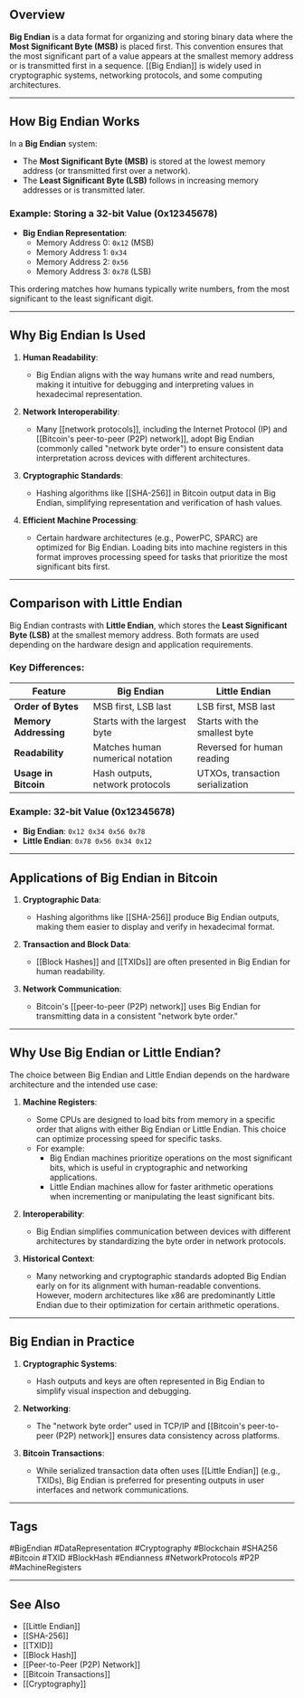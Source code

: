 ## Overview

**Big Endian** is a data format for organizing and storing binary data where the **Most Significant Byte (MSB)** is placed first. This convention ensures that the most significant part of a value appears at the smallest memory address or is transmitted first in a sequence. [[Big Endian]] is widely used in cryptographic systems, networking protocols, and some computing architectures.

---

## How Big Endian Works

In a **Big Endian** system:
- The **Most Significant Byte (MSB)** is stored at the lowest memory address (or transmitted first over a network).
- The **Least Significant Byte (LSB)** follows in increasing memory addresses or is transmitted later.

### Example: Storing a 32-bit Value (0x12345678)
- **Big Endian Representation**:
  - Memory Address 0: `0x12` (MSB)
  - Memory Address 1: `0x34`
  - Memory Address 2: `0x56`
  - Memory Address 3: `0x78` (LSB)

This ordering matches how humans typically write numbers, from the most significant to the least significant digit.

---

## Why Big Endian Is Used

1. **Human Readability**:
   - Big Endian aligns with the way humans write and read numbers, making it intuitive for debugging and interpreting values in hexadecimal representation.

2. **Network Interoperability**:
   - Many [[network protocols]], including the Internet Protocol (IP) and [[Bitcoin's peer-to-peer (P2P) network]], adopt Big Endian (commonly called "network byte order") to ensure consistent data interpretation across devices with different architectures.

3. **Cryptographic Standards**:
   - Hashing algorithms like [[SHA-256]] in Bitcoin output data in Big Endian, simplifying representation and verification of hash values.

4. **Efficient Machine Processing**:
   - Certain hardware architectures (e.g., PowerPC, SPARC) are optimized for Big Endian. Loading bits into machine registers in this format improves processing speed for tasks that prioritize the most significant bits first.

---

## Comparison with Little Endian

Big Endian contrasts with **Little Endian**, which stores the **Least Significant Byte (LSB)** at the smallest memory address. Both formats are used depending on the hardware design and application requirements.

### Key Differences:
| **Feature**               | **Big Endian**          | **Little Endian**        |
|----------------------------|-------------------------|--------------------------|
| **Order of Bytes**         | MSB first, LSB last     | LSB first, MSB last      |
| **Memory Addressing**      | Starts with the largest byte | Starts with the smallest byte |
| **Readability**            | Matches human numerical notation | Reversed for human reading |
| **Usage in Bitcoin**       | Hash outputs, network protocols | UTXOs, transaction serialization |

### Example: 32-bit Value (0x12345678)
- **Big Endian**: `0x12 0x34 0x56 0x78`
- **Little Endian**: `0x78 0x56 0x34 0x12`

---

## Applications of Big Endian in Bitcoin

1. **Cryptographic Data**:
   - Hashing algorithms like [[SHA-256]] produce Big Endian outputs, making them easier to display and verify in hexadecimal format.

2. **Transaction and Block Data**:
   - [[Block Hashes]] and [[TXIDs]] are often presented in Big Endian for human readability.

3. **Network Communication**:
   - Bitcoin's [[peer-to-peer (P2P) network]] uses Big Endian for transmitting data in a consistent "network byte order."

---

## Why Use Big Endian or Little Endian?

The choice between Big Endian and Little Endian depends on the hardware architecture and the intended use case:

1. **Machine Registers**:
   - Some CPUs are designed to load bits from memory in a specific order that aligns with either Big Endian or Little Endian. This choice can optimize processing speed for specific tasks.
   - For example:
     - Big Endian machines prioritize operations on the most significant bits, which is useful in cryptographic and networking applications.
     - Little Endian machines allow for faster arithmetic operations when incrementing or manipulating the least significant bits.

2. **Interoperability**:
   - Big Endian simplifies communication between devices with different architectures by standardizing the byte order in network protocols.

3. **Historical Context**:
   - Many networking and cryptographic standards adopted Big Endian early on for its alignment with human-readable conventions. However, modern architectures like x86 are predominantly Little Endian due to their optimization for certain arithmetic operations.

---

## Big Endian in Practice

1. **Cryptographic Systems**:
   - Hash outputs and keys are often represented in Big Endian to simplify visual inspection and debugging.

2. **Networking**:
   - The "network byte order" used in TCP/IP and [[Bitcoin's peer-to-peer (P2P) network]] ensures data consistency across platforms.

3. **Bitcoin Transactions**:
   - While serialized transaction data often uses [[Little Endian]] (e.g., TXIDs), Big Endian is preferred for presenting outputs in user interfaces and network communications.

---

## Tags

#BigEndian #DataRepresentation #Cryptography #Blockchain #SHA256 #Bitcoin #TXID #BlockHash #Endianness #NetworkProtocols #P2P #MachineRegisters

---

## See Also

- [[Little Endian]]
- [[SHA-256]]
- [[TXID]]
- [[Block Hash]]
- [[Peer-to-Peer (P2P) Network]]
- [[Bitcoin Transactions]]
- [[Cryptography]]
